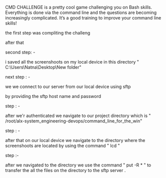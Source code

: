 CMD CHALLENGE is a pretty cool game challenging you on Bash skills. Everything is done via the command line and the questions are becoming increasingly complicated. It’s a good training to improve your command line skills!

the first step was compliting the challeng

after that 


 second step: -

i saved all the screenshoots on my local device in this directory " C:\Users\Natna\Desktop\New folder"

next step : - 


we we connect to our server from our local device using sftp 

by providing the sftp host name and password


step : -

after we'r authenticated we navigate to our project directory which is " /root/alx-system_engineering-devops/command_line_for_the_win"  

step : -

after that on our local device we navigate to the directory where the screenshoots are located by using the command  " lcd " 

step :- 

after we navigated to the directory we use the command " put -R * " to transfer the all the files on the directory to the sftp server .
